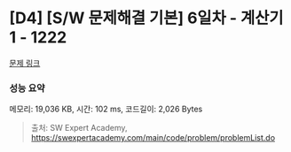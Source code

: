 # [D4] [S/W 문제해결 기본] 6일차 - 계산기1 - 1222 

[문제 링크](https://swexpertacademy.com/main/code/problem/problemDetail.do?contestProbId=AV14mbSaAEwCFAYD) 

### 성능 요약

메모리: 19,036 KB, 시간: 102 ms, 코드길이: 2,026 Bytes



> 출처: SW Expert Academy, https://swexpertacademy.com/main/code/problem/problemList.do